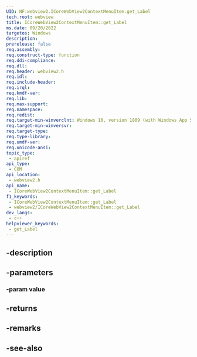 ```yaml
---
UID: NF:webview2.ICoreWebView2ContextMenuItem.get_Label
tech.root: webview
title: ICoreWebView2ContextMenuItem::get_Label
ms.date: 09/20/2022
targetos: Windows
description: 
prerelease: false
req.assembly: 
req.construct-type: function
req.ddi-compliance: 
req.dll: 
req.header: webview2.h
req.idl: 
req.include-header: 
req.irql: 
req.kmdf-ver: 
req.lib: 
req.max-support: 
req.namespace: 
req.redist: 
req.target-min-winverclnt: Windows 10, version 1809 (with Windows App SDK 1.1 or later)
req.target-min-winversvr: 
req.target-type: 
req.type-library: 
req.umdf-ver: 
req.unicode-ansi: 
topic_type:
 - apiref
api_type:
 - COM
api_location:
 - webview2.h
api_name:
 - ICoreWebView2ContextMenuItem::get_Label
f1_keywords:
 - ICoreWebView2ContextMenuItem::get_Label
 - webview2/ICoreWebView2ContextMenuItem::get_Label
dev_langs:
 - c++
helpviewer_keywords:
 - get_Label
---
```


## -description

## -parameters

### -param value

## -returns

## -remarks

## -see-also

